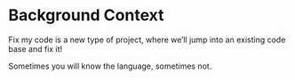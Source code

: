 # Background Context
Fix my code is a new type of project, where we’ll jump into an existing code base and fix it!

Sometimes you will know the language, sometimes not.

